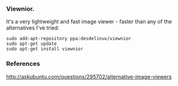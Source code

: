 




### Viewnior. 
It's a very lightweight and fast image viewer - faster than any of the alternatives I've tried:

```
sudo add-apt-repository ppa:desdelinux/viewnior
sudo apt-get update
sudo apt-get install viewnior
```

### References 

http://askubuntu.com/questions/295702/alternative-image-viewers
